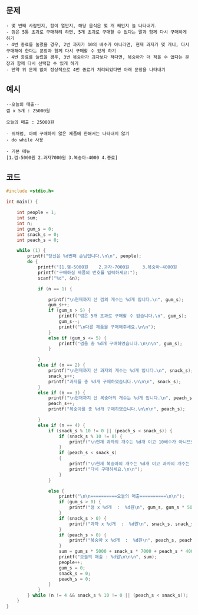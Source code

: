 ## 문제
	- 몇 번째 사람인지, 합이 얼만지, 해당 음식은 몇 개 째인지 늘 나타내기.
	- 껌은 5통 초과로 구매하려 하면, 5개 초과로 구매할 수 없다는 말과 함께 다시 구매하게 하기
	- 4번 종료를 눌렀을 경우, 2번 과자가 10의 배수가 아니라면, 현재 과자가 몇 개니, 다시 구매해야 한다는 문장과 함께 다시 구매할 수 있게 하기
	- 4번 종료를 눌렀을 경우, 3번 복숭아가 과자보다 적다면, 복숭아가 더 적을 수 없다는 문장과 함께 다시 선택할 수 있게 하기
	- 만약 위 문제 없이 정상적으로 4번 종료가 처리되었다면 아래 문장을 나타내기

## 예시
	--오늘의 매출--
	껌 x 5개 : 25000원

	오늘의 매출 : 25000원

	- 위처럼, 아예 구매하지 않은 제품에 한해서는 나타내지 않기
	- do while 사용

	- 기본 메뉴
	[1.껌-5000원 2.과자7000원 3.복숭아-4000 4.종료]



## 코드
```c
#include <stdio.h>

int main() {

	int people = 1;
	int sum;
	int n;
	int gum_s = 0;
	int snack_s = 0;
	int peach_s = 0;

	while (1) {
		printf("당신은 %d번째 손님입니다.\n\n", people);
		do {
			printf("[1.껌-5000원    2.과자-7000원     3.복숭아-4000원      4.종료]\n");
			printf("구매하실 제품의 번호를 입력하세요:");
			scanf("%d", &n);

			if (n == 1) {

				printf("\n현재까지 산 껌의 개수는 %d개 입니다.\n", gum_s);
				gum_s++;
				if (gum_s > 5) {
					printf("껌은 5개 초과로 구매할 수 없습니다.\n", gum_s);
					gum_s--;
					printf("\n다른 제품을 구매해주세요.\n\n");
				}
				else if (gum_s <= 5) {
					printf("껌을 총 %d개 구매하였습니다.\n\n\n", gum_s);
				}

			}
			else if (n == 2) {
				printf("\n현재까지 산 과자의 개수는 %d개 입니다.\n", snack_s);
				snack_s++;
				printf("과자를 총 %d개 구매하였습니다.\n\n\n", snack_s);
			}
			else if (n == 3) {
				printf("\n현재까지 산 복숭아의 개수는 %d개 입니다.\n", peach_s);
				peach_s++;
				printf("복숭아를 총 %d개 구매하였습니다.\n\n\n", peach_s);

			}
			else if (n == 4) {
				if (snack_s % 10 != 0 || (peach_s < snack_s)) {
					if (snack_s % 10 != 0) {
						printf("\n현재 과자의 개수는 %d개 이고 10배수가 아니므로 다시 구매하세요.\n\n", snack_s);
					}
					if (peach_s < snack_s)
					{
						printf("\n현재 복숭아의 개수는 %d개 이고 과자의 개수는 %d개 입니다. \n복숭아의 개수가 과자의 개수보다 적을 수 없습니다.\n", peach_s, snack_s);
						printf("다시 구매하세요.\n\n");
					}
				}

				else {
					printf("\n\n==========오늘의 매출==========\n\n");
					if (gum_s > 0) {
						printf("껌 x %d개  :  %d원\n", gum_s, gum_s * 5000);
					}
					if (snack_s > 0) {
						printf("과자 x %d개  :  %d원\n", snack_s, snack_s * 7000);
					}
					if (peach_s > 0) {
						printf("복숭아 x %d개  :  %d원\n", peach_s, peach_s * 4000);
					}
					sum = gum_s * 5000 + snack_s * 7000 + peach_s * 4000;
					printf("오늘의 매출 : %d원\n\n\n", sum);
					people++;
					gum_s = 0;
					snack_s = 0;
					peach_s = 0;
				}
			}
		} while (n != 4 && snack_s % 10 != 0 || (peach_s < snack_s));
	}
}
```
